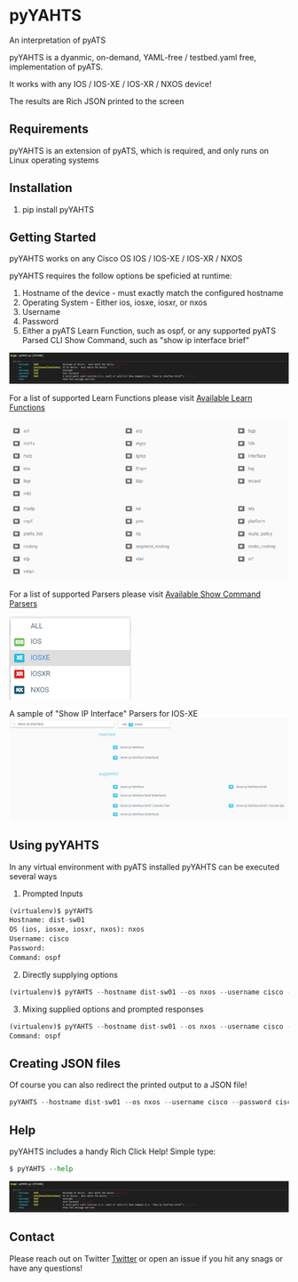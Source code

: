 # pyYAHTS
An interpretation of pyATS

pyYAHTS is a dyanmic, on-demand, YAML-free / testbed.yaml free, implementation of pyATS. 

It works with any IOS / IOS-XE / IOS-XR / NXOS device!

The results are Rich JSON printed to the screen

## Requirements
pyYAHTS is an extension of pyATS, which is required, and only runs on Linux operating systems
## Installation

1. pip install pyYAHTS

## Getting Started

pyYAHTS works on any Cisco OS IOS / IOS-XE / IOS-XR / NXOS

pyYAHTS requires the follow options be speficied at runtime:

1. Hostname of the device - must exactly match the configured hostname
2. Operating System - Either ios, iosxe, iosxr, or nxos
3. Username
4. Password
5. Either a pyATS Learn Function, such as ospf, or any supported pyATS Parsed CLI Show Command, such as "show ip interface brief"

![Help](images/help01.png)

For a list of supported Learn Functions please visit [Available Learn Functions](https://pubhub.devnetcloud.com/media/genie-feature-browser/docs/#/models)

![Available Learn Functions](/images/available_learn_functions.png)

For a list of supported Parsers please visit [Available Show Command Parsers](https://pubhub.devnetcloud.com/media/genie-feature-browser/docs/#/parsers)

![Available Show Parsers](/images/available_show_parsers01.png)

A sample of "Show IP Interface" Parsers for IOS-XE
![IOS-XE Show IP Interface Sample](/images/available_show_parsers02.png)


## Using pyYAHTS

In any virtual environment with pyATS installed pyYAHTS can be executed several ways

1. Prompted Inputs

```python
(virtualenv)$ pyYAHTS
Hostname: dist-sw01
OS (ios, iosxe, iosxr, nxos): nxos
Username: cisco
Password:
Command: ospf
```

2. Directly supplying options

```python
(virtualenv)$ pyYAHTS --hostname dist-sw01 --os nxos --username cisco --password cisco --command ospf
```

3. Mixing supplied options and prompted responses

```python
(virtualenv)$ pyYAHTS --hostname dist-sw01 --os nxos --username cisco --password cisco
Command: ospf
```

## Creating JSON files

Of course you can also redirect the printed output to a JSON file! 

```python
pyYAHTS --hostname dist-sw01 --os nxos --username cisco --password cisco --command ospf > dist_sw01_learned_ospf.json
```
## Help

pyYAHTS includes a handy Rich Click Help! Simple type:

```python
$ pyYAHTS --help
```

![More Help](images/help01.png)

## Contact

Please reach out on Twitter [Twitter](https://twitter.com/john_capobianco) or open an issue if you hit any snags or have any questions!
